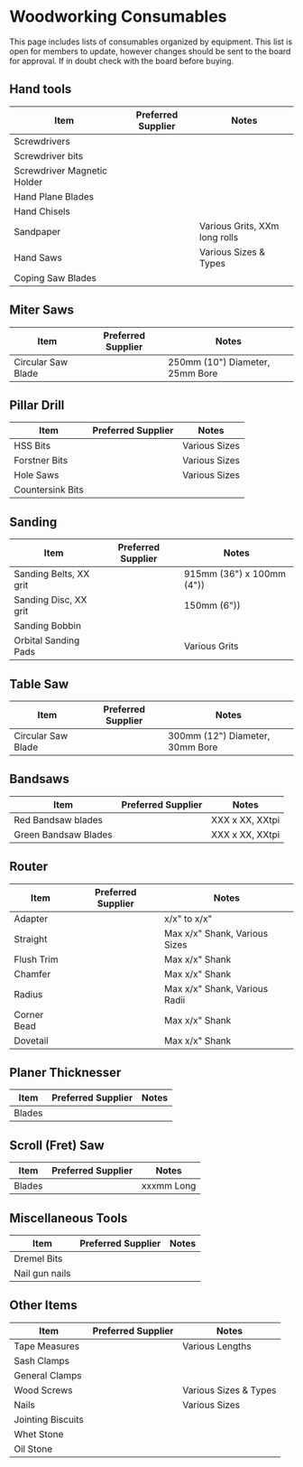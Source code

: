 # Woodworking Consumables
This page includes lists of consumables organized by equipment.  This list is open for members to update, however changes should be sent to the board for approval. If in doubt check with the board before buying.

## Hand tools
| Item                        | Preferred Supplier | Notes                         |
|-----------------------------|--------------------|-------------------------------|
| Screwdrivers                |                    |                               |
| Screwdriver bits            |                    |                               |
| Screwdriver Magnetic Holder |                    |                               |
| Hand Plane Blades           |                    |                               |
| Hand Chisels                |                    |                               |
| Sandpaper                   |                    | Various Grits, XXm long rolls |
| Hand Saws                   |                    | Various Sizes & Types         |
| Coping Saw Blades           |                    |                               |

## Miter Saws
| Item               | Preferred Supplier | Notes                           |
|--------------------|--------------------|---------------------------------|
| Circular Saw Blade |                    | 250mm (10") Diameter, 25mm Bore |

## Pillar Drill
| Item             | Preferred Supplier | Notes         |
|------------------|--------------------|---------------|
| HSS Bits         |                    | Various Sizes |
| Forstner Bits    |                    | Various Sizes |
| Hole Saws        |                    | Various Sizes |
| Countersink Bits |                    |               |

## Sanding
| Item                   | Preferred Supplier | Notes                     |
|------------------------|--------------------|---------------------------|
| Sanding Belts, XX grit |                    | 915mm (36") x 100mm (4")) |
| Sanding Disc, XX grit  |                    | 150mm (6"))               |
| Sanding Bobbin         |                    |                           |
| Orbital Sanding Pads   |                    | Various Grits             | 

## Table Saw
| Item               | Preferred Supplier | Notes                           |
|--------------------|--------------------|---------------------------------|
| Circular Saw Blade |                    | 300mm (12") Diameter, 30mm Bore |

## Bandsaws
| Item                 | Preferred Supplier | Notes           |
|----------------------|--------------------|-----------------|
| Red Bandsaw blades   |                    | XXX x XX, XXtpi |
| Green Bandsaw Blades |                    | XXX x XX, XXtpi |

## Router
| Item        | Preferred Supplier | Notes                         |
|-------------|--------------------|-------------------------------|
| Adapter     |                    | x/x" to x/x"                  |
| Straight    |                    | Max x/x" Shank, Various Sizes |
| Flush Trim  |                    | Max x/x" Shank                |
| Chamfer     |                    | Max x/x" Shank                |
| Radius      |                    | Max x/x" Shank, Various Radii |
| Corner Bead |                    | Max x/x" Shank                |
| Dovetail    |                    | Max x/x" Shank                |


## Planer Thicknesser
| Item   | Preferred Supplier | Notes |
|--------|--------------------|-------|
| Blades |                    |       |

## Scroll (Fret) Saw
| Item   | Preferred Supplier | Notes      |
|--------|--------------------|------------|
| Blades |                    | xxxmm Long |

## Miscellaneous Tools
| Item           | Preferred Supplier | Notes |
|----------------|--------------------|-------|
| Dremel Bits    |                    |       |
| Nail gun nails |                    |       |

## Other Items
| Item              | Preferred Supplier | Notes                 |
|-------------------|--------------------|-----------------------|
| Tape Measures     |                    | Various Lengths       |
| Sash Clamps       |                    |                       |
| General Clamps    |                    |                       |
| Wood Screws       |                    | Various Sizes & Types |
| Nails             |                    | Various Sizes         |
| Jointing Biscuits |                    |                       |
| Whet Stone        |                    |                       |
| Oil Stone         |                    |                       |
